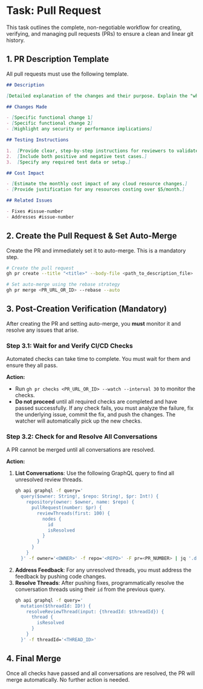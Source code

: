 # Task: Pull Request

This task outlines the complete, non-negotiable workflow for creating, verifying, and managing pull requests (PRs) to ensure a clean and linear git history.

## 1. PR Description Template

All pull requests must use the following template.

```markdown
## Description

[Detailed explanation of the changes and their purpose. Explain the "why," not just the "what." Address the business value or the problem being solved.]

## Changes Made

- [Specific functional change 1]
- [Specific functional change 2]
- [Highlight any security or performance implications]

## Testing Instructions

1.  [Provide clear, step-by-step instructions for reviewers to validate the changes.]
2.  [Include both positive and negative test cases.]
3.  [Specify any required test data or setup.]

## Cost Impact

- [Estimate the monthly cost impact of any cloud resource changes.]
- [Provide justification for any resources costing over $5/month.]

## Related Issues

- Fixes #issue-number
- Addresses #issue-number
```

## 2. Create the Pull Request & Set Auto-Merge

Create the PR and immediately set it to auto-merge. This is a mandatory step.

```bash
# Create the pull request
gh pr create --title "<title>" --body-file <path_to_description_file>

# Set auto-merge using the rebase strategy
gh pr merge <PR_URL_OR_ID> --rebase --auto
```

## 3. Post-Creation Verification (Mandatory)

After creating the PR and setting auto-merge, you **must** monitor it and resolve any issues that arise.

### Step 3.1: Wait for and Verify CI/CD Checks

Automated checks can take time to complete. You must wait for them and ensure they all pass.

**Action:**
- Run `gh pr checks <PR_URL_OR_ID> --watch --interval 30` to monitor the checks.
- **Do not proceed** until all required checks are completed and have passed successfully. If any check fails, you must analyze the failure, fix the underlying issue, commit the fix, and push the changes. The watcher will automatically pick up the new checks.

### Step 3.2: Check for and Resolve All Conversations

A PR cannot be merged until all conversations are resolved.

**Action:**
1.  **List Conversations**: Use the following GraphQL query to find all unresolved review threads.
    <!-- markdownlint-disable-next-line MD013 -->
    ```bash
    gh api graphql -f query='
      query($owner: String!, $repo: String!, $pr: Int!) {
        repository(owner: $owner, name: $repo) {
          pullRequest(number: $pr) {
            reviewThreads(first: 100) {
              nodes {
                id
                isResolved
              }
            }
          }
        }
      }' -f owner='<OWNER>' -f repo='<REPO>' -F pr=<PR_NUMBER> | jq '.data.repository.pullRequest.reviewThreads.nodes[] | select(.isResolved == false)'
    ```
2.  **Address Feedback**: For any unresolved threads, you must address the feedback by pushing code changes.
3.  **Resolve Threads**: After pushing fixes, programmatically resolve the conversation threads using their `id` from the previous query.
    ```bash
    gh api graphql -f query='
      mutation($threadId: ID!) {
        resolveReviewThread(input: {threadId: $threadId}) {
          thread {
            isResolved
          }
        }
      }' -f threadId='<THREAD_ID>'
    ```

## 4. Final Merge

Once all checks have passed and all conversations are resolved, the PR will merge automatically. No further action is needed.
